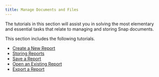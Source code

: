 ```yaml
---
title: Manage Documents and Files
---
```

The tutorials in this section will assist you in solving the most elementary and essential tasks that relate to managing and storing Snap documents.

This section includes the following tutorials.
* [Create a New Report](../../../interface-elements-for-desktop/articles/snap-reporting-engine/manage-documents-and-files/create-a-new-report.md)
* [Storing Reports](../../../interface-elements-for-desktop/articles/snap-reporting-engine/manage-documents-and-files/storing-reports.md)
* [Save a Report](../../../interface-elements-for-desktop/articles/snap-reporting-engine/manage-documents-and-files/save-a-report.md)
* [Open an Existing Report](../../../interface-elements-for-desktop/articles/snap-reporting-engine/manage-documents-and-files/open-an-existing-report.md)
* [Export a Report](../../../interface-elements-for-desktop/articles/snap-reporting-engine/manage-documents-and-files/export-a-report.md)